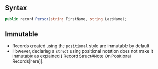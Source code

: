 ## Syntax
```C#
public record Person(string FirstName, string LastName);
```

## Immutable
- Records created using the `positional` style are immutable by default
- However, declaring a `struct` using positional notation does not make it immutable as explained [[Record Struct#Note On Positional Records|here]].